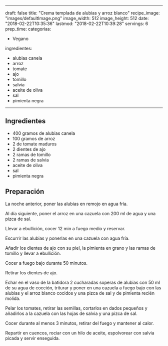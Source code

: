 
---
draft: false
title: "Crema templada de alubias y arroz blanco"
recipe_image: "images/defaultImage.png"
image_width: 512
image_height: 512
date: "2018-02-22T10:35:36"
lastmod: "2018-02-22T10:39:28"
servings: 6
prep_time: 
categorias:
  - Vegano

ingredientes:
  - alubias canela
  - arroz
  - tomate
  - ajo
  - tomillo
  - salvia
  - aceite de oliva
  - sal
  - pimienta negra
---

## Ingredientes
- 400 gramos de alubias canela
- 100 gramos de arroz
- 2  de tomate maduros
- 2 dientes de ajo
- 2 ramas de tomillo
- 2 ramas de salvia
- aceite de oliva
- sal
- pimienta negra

## Preparación
La noche anterior, poner las alubias en remojo en agua fría.

Al día siguiente, poner el arroz en una cazuela con 200 ml de agua y una pizca de sal.

Llevar a ebullición, cocer 12 min a fuego medio y reservar.

Escurrir las alubias y ponerlas en una cazuela con agua fría.

Añadir los dientes de ajo con su piel, la pimienta en grano y las ramas de tomillo y llevar a ebullición.

Cocer a fuego bajo durante 50 minutos.

Retirar los dientes de ajo.

Echar en el vaso de la batidora 2 cucharadas soperas de alubias con 50 ml de su agua de cocción, triturar y poner en una cazuela a fuego bajo con las alubias y el arroz blanco cocidos y una pizca de sal y de pimienta recién molida.

Pelar los tomates, retirar las semillas, cortarlos en dados pequeños y añadirlos a la cazuela con las hojas de salvia y una pizca de sal.

Cocer durante al menos 3 minutos, retirar del fuego y mantener al calor.



Repartir en cuencos, rociar con un hilo de aceite, espolvorear con salvia picada y servir enseguida.


